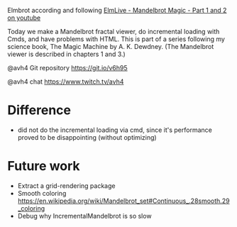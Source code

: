 Elmbrot according and following [ElmLive - Mandelbrot Magic - Part 1 and 2 on youtube](https://www.youtube.com/watch?v=kObuBHIeYBE)

Today we make a Mandelbrot fractal viewer, do incremental loading with Cmds, and have problems with HTML. This is part of a series following my science book, The Magic Machine by A. K. Dewdney. (The Mandelbrot viewer is described in chapters 1 and 3.)

@avh4 Git repository <https://git.io/v6h95>

@avh4 chat <https://www.twitch.tv/avh4>

# Difference

- did not do the incremental loading via cmd, since it's performance proved to be disappointing (without optimizing)

# Future work

- Extract a grid-rendering package
- Smooth coloring <https://en.wikipedia.org/wiki/Mandelbrot_set#Continuous_.28smooth.29_coloring>
- Debug why IncrementalMandelbrot is so slow
